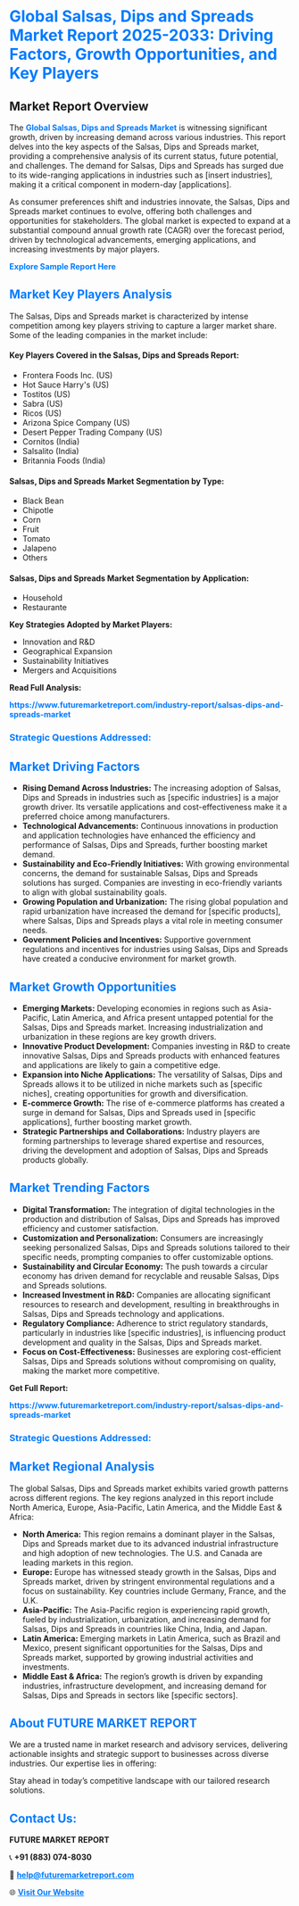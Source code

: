<h1 style="color: #007BFF;">Global Salsas, Dips and Spreads Market Report 2025-2033: Driving Factors, Growth Opportunities, and Key Players</h1>

<section id="overview">
<h2>Market Report Overview</h2>
<p>The <a href="https://www.futuremarketreport.com/industry-report/salsas-dips-and-spreads-market" style="color: #007BFF; text-decoration: none;"><strong>Global Salsas, Dips and Spreads Market</strong></a> is witnessing significant growth, driven by increasing demand across various industries. This report delves into the key aspects of the Salsas, Dips and Spreads market, providing a comprehensive analysis of its current status, future potential, and challenges. The demand for Salsas, Dips and Spreads has surged due to its wide-ranging applications in industries such as [insert industries], making it a critical component in modern-day [applications].</p>
<p>As consumer preferences shift and industries innovate, the Salsas, Dips and Spreads market continues to evolve, offering both challenges and opportunities for stakeholders. The global market is expected to expand at a substantial compound annual growth rate (CAGR) over the forecast period, driven by technological advancements, emerging applications, and increasing investments by major players.</p>
</section>

<section id="overview">
<p><a href="https://www.futuremarketreport.com/request-sample/reportId=63017" style="color: #007BFF; text-decoration: none;"><strong>Explore Sample Report Here</strong></a></p>
</section>

<section id="key-players">
<h2 style="color: #007BFF;">Market Key Players Analysis</h2>
<p>The Salsas, Dips and Spreads market is characterized by intense competition among key players striving to capture a larger market share. Some of the leading companies in the market include:</p>
<h4>Key Players Covered in the Salsas, Dips and Spreads Report:</h4>
<ul><li>Frontera Foods Inc. (US)</li><li>Hot Sauce Harry&#039;s (US)</li><li>Tostitos (US)</li><li>Sabra (US)</li><li>Ricos (US)</li><li>Arizona Spice Company (US)</li><li>Desert Pepper Trading Company (US)</li><li>Cornitos (India)</li><li>Salsalito (India)</li><li>Britannia Foods (India)</li></ul>
<h4>Salsas, Dips and Spreads Market Segmentation by Type:</h4>
<ul><li>Black Bean</li><li>Chipotle</li><li>Corn</li><li>Fruit</li><li>Tomato</li><li>Jalapeno</li><li>Others</li></ul>

<h4>Salsas, Dips and Spreads Market Segmentation by Application:</h4>
<ul><li>Household</li><li>Restaurante</li></ul>
<p><strong>Key Strategies Adopted by Market Players:</strong></p>
<ul>
<li>Innovation and R&D</li>
<li>Geographical Expansion</li>
<li>Sustainability Initiatives</li>
<li>Mergers and Acquisitions</li>
</ul>
</section>

<section>
<p><strong>Read Full Analysis: </strong></p><a href="https://www.futuremarketreport.com/industry-report/salsas-dips-and-spreads-market" style="color: #007BFF; text-decoration: none;"><strong>https://www.futuremarketreport.com/industry-report/salsas-dips-and-spreads-market</strong></a>
<h3 style="color: #007BFF;">Strategic Questions Addressed:</h3>
</section>

<section id="driving-factors">
<h2 style="color: #007BFF;">Market Driving Factors</h2>
<ul>
<li><strong>Rising Demand Across Industries:</strong> The increasing adoption of Salsas, Dips and Spreads in industries such as [specific industries] is a major growth driver. Its versatile applications and cost-effectiveness make it a preferred choice among manufacturers.</li>
<li><strong>Technological Advancements:</strong> Continuous innovations in production and application technologies have enhanced the efficiency and performance of Salsas, Dips and Spreads, further boosting market demand.</li>
<li><strong>Sustainability and Eco-Friendly Initiatives:</strong> With growing environmental concerns, the demand for sustainable Salsas, Dips and Spreads solutions has surged. Companies are investing in eco-friendly variants to align with global sustainability goals.</li>
<li><strong>Growing Population and Urbanization:</strong> The rising global population and rapid urbanization have increased the demand for [specific products], where Salsas, Dips and Spreads plays a vital role in meeting consumer needs.</li>
<li><strong>Government Policies and Incentives:</strong> Supportive government regulations and incentives for industries using Salsas, Dips and Spreads have created a conducive environment for market growth.</li>
</ul>
</section>

<section id="growth-opportunities">
<h2 style="color: #007BFF;">Market Growth Opportunities</h2>
<ul>
<li><strong>Emerging Markets:</strong> Developing economies in regions such as Asia-Pacific, Latin America, and Africa present untapped potential for the Salsas, Dips and Spreads market. Increasing industrialization and urbanization in these regions are key growth drivers.</li>
<li><strong>Innovative Product Development:</strong> Companies investing in R&D to create innovative Salsas, Dips and Spreads products with enhanced features and applications are likely to gain a competitive edge.</li>
<li><strong>Expansion into Niche Applications:</strong> The versatility of Salsas, Dips and Spreads allows it to be utilized in niche markets such as [specific niches], creating opportunities for growth and diversification.</li>
<li><strong>E-commerce Growth:</strong> The rise of e-commerce platforms has created a surge in demand for Salsas, Dips and Spreads used in [specific applications], further boosting market growth.</li>
<li><strong>Strategic Partnerships and Collaborations:</strong> Industry players are forming partnerships to leverage shared expertise and resources, driving the development and adoption of Salsas, Dips and Spreads products globally.</li>
</ul>
</section>

<section id="trending-factors">
<h2 style="color: #007BFF;">Market Trending Factors</h2>
<ul>
<li><strong>Digital Transformation:</strong> The integration of digital technologies in the production and distribution of Salsas, Dips and Spreads has improved efficiency and customer satisfaction.</li>
<li><strong>Customization and Personalization:</strong> Consumers are increasingly seeking personalized Salsas, Dips and Spreads solutions tailored to their specific needs, prompting companies to offer customizable options.</li>
<li><strong>Sustainability and Circular Economy:</strong> The push towards a circular economy has driven demand for recyclable and reusable Salsas, Dips and Spreads solutions.</li>
<li><strong>Increased Investment in R&D:</strong> Companies are allocating significant resources to research and development, resulting in breakthroughs in Salsas, Dips and Spreads technology and applications.</li>
<li><strong>Regulatory Compliance:</strong> Adherence to strict regulatory standards, particularly in industries like [specific industries], is influencing product development and quality in the Salsas, Dips and Spreads market.</li>
<li><strong>Focus on Cost-Effectiveness:</strong> Businesses are exploring cost-efficient Salsas, Dips and Spreads solutions without compromising on quality, making the market more competitive.</li>
</ul>
</section>

<section>
<p><strong>Get Full Report: </strong></p><a href="https://www.futuremarketreport.com/industry-report/salsas-dips-and-spreads-market" style="color: #007BFF; text-decoration: none;"><strong>https://www.futuremarketreport.com/industry-report/salsas-dips-and-spreads-market</strong></a>
<h3 style="color: #007BFF;">Strategic Questions Addressed:</h3>
</section>


<section id="regional-analysis">
<h2 style="color: #007BFF;">Market Regional Analysis</h2>
<p>The global Salsas, Dips and Spreads market exhibits varied growth patterns across different regions. The key regions analyzed in this report include North America, Europe, Asia-Pacific, Latin America, and the Middle East & Africa:</p>
<ul>
<li><strong>North America:</strong> This region remains a dominant player in the Salsas, Dips and Spreads market due to its advanced industrial infrastructure and high adoption of new technologies. The U.S. and Canada are leading markets in this region.</li>
<li><strong>Europe:</strong> Europe has witnessed steady growth in the Salsas, Dips and Spreads market, driven by stringent environmental regulations and a focus on sustainability. Key countries include Germany, France, and the U.K.</li>
<li><strong>Asia-Pacific:</strong> The Asia-Pacific region is experiencing rapid growth, fueled by industrialization, urbanization, and increasing demand for Salsas, Dips and Spreads in countries like China, India, and Japan.</li>
<li><strong>Latin America:</strong> Emerging markets in Latin America, such as Brazil and Mexico, present significant opportunities for the Salsas, Dips and Spreads market, supported by growing industrial activities and investments.</li>
<li><strong>Middle East & Africa:</strong> The region’s growth is driven by expanding industries, infrastructure development, and increasing demand for Salsas, Dips and Spreads in sectors like [specific sectors].</li>
</ul>
</section>

<footer>
<h2 style="color: #007BFF;">About FUTURE MARKET REPORT</h2>
<p>We are a trusted name in market research and advisory services, delivering actionable insights and strategic support to businesses across diverse industries. Our expertise lies in offering:</p>

<p>Stay ahead in today’s competitive landscape with our tailored research solutions.</p>

<h2 style="color: #007BFF;">Contact Us:</h2>
<p><strong>FUTURE MARKET REPORT</strong></p>
<p>📞 <strong>+91 (883) 074-8030</strong></p>
<p>📧 <strong><a href="mailto:help@futuremarketreport.com" style="color: #007BFF;">help@futuremarketreport.com</a></strong></p>
<p>🌐 <strong><a href="https://www.futuremarketreport.com/" style="color: #007BFF;">Visit Our Website</a></strong></p>
</footer>